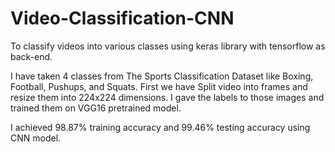 # Video-Classification-CNN
To classify videos into various classes using keras library with tensorflow as back-end.

I have taken 4 classes from The Sports Classification Dataset like Boxing, Football, Pushups, and Squats. First we have Split video into frames and resize them into 224x224 dimensions. I gave the labels to those images and trained them on VGG16 pretrained model. 

I achieved 98.87% training accuracy and 99.46% testing accuracy using CNN model.